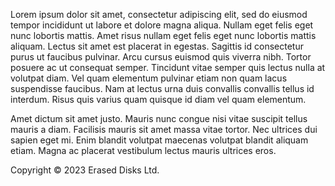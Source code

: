 Lorem ipsum dolor sit amet, consectetur adipiscing elit, sed do eiusmod tempor incididunt ut labore et dolore magna aliqua. Nullam eget felis eget nunc lobortis mattis. Amet risus nullam eget felis eget nunc lobortis mattis aliquam. Lectus sit amet est placerat in egestas. Sagittis id consectetur purus ut faucibus pulvinar. Arcu cursus euismod quis viverra nibh. Tortor posuere ac ut consequat semper. Tincidunt vitae semper quis lectus nulla at volutpat diam. Vel quam elementum pulvinar etiam non quam lacus suspendisse faucibus. Nam at lectus urna duis convallis convallis tellus id interdum. Risus quis varius quam quisque id diam vel quam elementum.

Amet dictum sit amet justo. Mauris nunc congue nisi vitae suscipit tellus mauris a diam. Facilisis mauris sit amet massa vitae tortor. Nec ultrices dui sapien eget mi. Enim blandit volutpat maecenas volutpat blandit aliquam etiam. Magna ac placerat vestibulum lectus mauris ultrices eros.

Copyright © 2023 Erased Disks Ltd.
